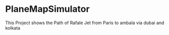 # PlaneMapSimulator
This Project shows the Path of Rafale Jet from Paris to ambala via dubai and kolkata
